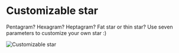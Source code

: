 # Customizable star

Pentagram? Hexagram?	Heptagram? Fat star or thin star? Use seven parameters to customize your own star :)

![Customizable star](https://cdn.thingiverse.com/renders/80/91/41/a1/ca/24d09fa3046993cbd3048c4561dcc7af_preview_featured.JPG)

